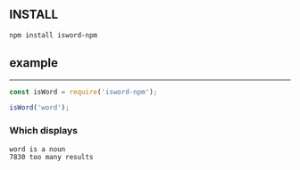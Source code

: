 ## INSTALL

```sh
npm install isword-npm
```


## example

---

```javascript
const isWord = require('isword-npm');

isWord('word');
```
### Which displays

```sh
word is a noun
7830 too many results
```


